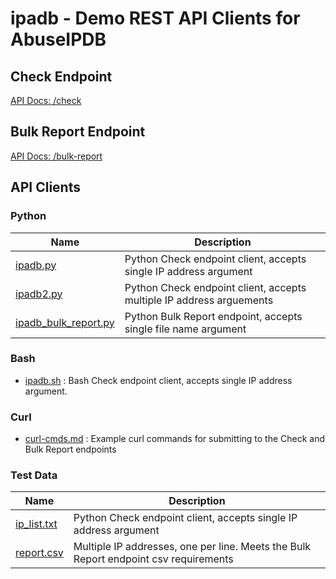# ipadb - Demo REST API Clients for AbuseIPDB

## Check Endpoint
[API Docs: /check](https://docs.abuseipdb.com/?shell#check-endpoint)

## Bulk Report Endpoint
[API Docs: /bulk-report](https://docs.abuseipdb.com/?python#bulk-report-endpoint)

## API Clients

### Python

| Name                 | Description                                                          |
| -------------------- | -------------------------------------------------------------------- |
| [ipadb.py](./ipadb.py)             | Python Check endpoint client, accepts single IP address argument     |
| [ipadb2.py](./ipadb2.py)            | Python Check endpoint client, accepts multiple IP address arguements |
| [ipadb_bulk_report.py](./ipadb_bulk_report.py) | Python Bulk Report endpoint, accepts single file name argument       |



### Bash

- [ipadb.sh](./ipadb.sh) : Bash Check endpoint client, accepts single IP address argument.

### Curl

- [curl-cmds.md](./curl-cmds.md) : Example curl commands for submitting to the Check and Bulk Report endpoints

### Test Data

| Name                 | Description                                                          |
| -------------------- | -------------------------------------------------------------------- |
| [ip_list.txt](./ip_list.txt) | Python Check endpoint client, accepts single IP address argument     |
| [report.csv](./report.csv)   | Multiple IP addresses, one per line. Meets the Bulk Report endpoint csv requirements |


